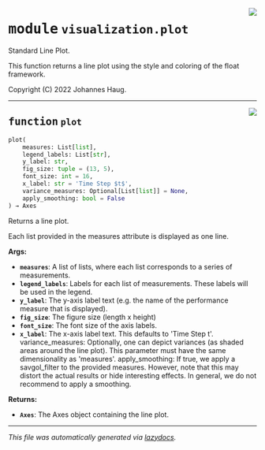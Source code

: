 <!-- markdownlint-disable -->

<a href="https://github.com/haugjo/float/tree/main/float/visualization/plot.py#L0"><img align="right" style="float:right;" src="https://img.shields.io/badge/-source-cccccc?style=flat-square"></a>

# <kbd>module</kbd> `visualization.plot`
Standard Line Plot. 

This function returns a line plot using the style and coloring of the float framework. 

Copyright (C) 2022 Johannes Haug. 


---

<a href="https://github.com/haugjo/float/tree/main/float/visualization/plot.py#L18"><img align="right" style="float:right;" src="https://img.shields.io/badge/-source-cccccc?style=flat-square"></a>

## <kbd>function</kbd> `plot`

```python
plot(
    measures: List[list],
    legend_labels: List[str],
    y_label: str,
    fig_size: tuple = (13, 5),
    font_size: int = 16,
    x_label: str = 'Time Step $t$',
    variance_measures: Optional[List[list]] = None,
    apply_smoothing: bool = False
) → Axes
```

Returns a line plot. 

Each list provided in the measures attribute is displayed as one line. 



**Args:**
 
 - <b>`measures`</b>:  A list of lists, where each list corresponds to a series of measurements. 
 - <b>`legend_labels`</b>:  Labels for each list of measurements. These labels will be used in the legend. 
 - <b>`y_label`</b>:  The y-axis label text (e.g. the name of the performance measure that is displayed). 
 - <b>`fig_size`</b>:  The figure size (length x height) 
 - <b>`font_size`</b>:  The font size of the axis labels. 
 - <b>`x_label`</b>:  The x-axis label text. This defaults to 'Time Step t'. variance_measures:  Optionally, one can depict variances (as shaded areas around the line plot). This parameter must have the  same dimensionality as 'measures'. apply_smoothing:  If true, we apply a savgol_filter to the provided measures. However, note that this may distort the actual  results or hide interesting effects. In general, we do not recommend to apply a smoothing. 



**Returns:**
 
 - <b>`Axes`</b>:  The Axes object containing the line plot. 




---

_This file was automatically generated via [lazydocs](https://github.com/ml-tooling/lazydocs)._
